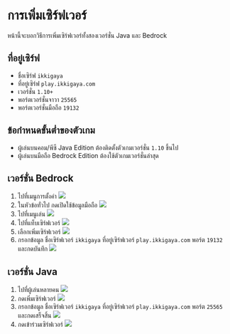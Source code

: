 # การเพิ่มเซิร์ฟเวอร์ 

หน้านี้จะบอกวิธีการเพิ่มเซิร์ฟเวอร์ทั้งสองเวอร์ชั่น Java และ Bedrock

## ที่อยู่เซิร์ฟ
- ชื่อเซิร์ฟ `ikkigaya`
- ที่อยู่เซิร์ฟ `play.ikkigaya.com`
- เวอร์ชั่น `1.10+`
- พอร์ตเวอร์ชั่นจาวา `25565`
- พอร์ตเวอร์ชั่นมือถือ `19132`

## ข้อกำหนดขั้นต่ำของตัวเกม
- ผู้เล่นบนคอม/พีซี Java Edition ต้องติดตั้งตัวเกมเวอร์ชั่น `1.10` ขึ้นไป
- ผู้เล่นบนมือถือ Bedrock Edition ต้องใช้ตัวเกมเวอร์ชั่นล่าสุด

## เวอร์ชั่น Bedrock
1. ไปที่เมนูการตั้งค่า
![](https://i.imgur.com/wSAuaBu.jpeg)
2. ในหัวข้อทั่วไป กดเปิดใช้ข้อมูลมือถือ
![](https://i.imgur.com/VwgV4fT.jpeg)
3. ไปที่เมนูเล่น
![](https://i.imgur.com/SHbUUpP.jpeg)
4. ไปที่แท็บเซิร์ฟเวอร์
![](https://i.imgur.com/DKHAJwN.jpeg)
5. เลือกเพิ่มเซิร์ฟเวอร์
![](https://i.imgur.com/rGQHkFX.jpeg)
6. กรอกข้อมูล ชื่อเซิร์ฟเวอร์ `ikkigaya` ที่อยู่เซิร์ฟเวอร์ `play.ikkigaya.com` พอร์ต `19132` และกดบันทึก
![](https://i.imgur.com/bXgYioW.jpeg)

## เวอร์ชั่น Java
1. ไปที่ผู้เล่นหลายคน
![](https://i.imgur.com/mGo5p0P.png)
2. กดเพิ่มเซิร์ฟเวอร์
![](https://i.imgur.com/mVACAJX.png)
3. กรอกข้อมูล ชื่อเซิร์ฟเวอร์ `ikkigaya` ที่อยู่เซิร์ฟเวอร์ `play.ikkigaya.com` พอร์ต `25565` และกดเสร็จสิ้น
![](https://i.imgur.com/GUTogb4.png)
4. กดเข้าร่วมเซิร์ฟเวอร์
![](https://i.imgur.com/FXIjZd1.png)
